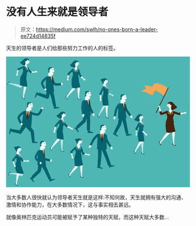 # 没有人生来就是领导者

> 原文：<https://medium.com/swlh/no-ones-born-a-leader-ee724d14835f>

天生的领导者是人们给那些努力工作的人的标签。

![](img/c9310c8e2ad48023ae5e1162363f409c.png)

当大多数人很快就认为领导者天生就是这样:不知何故，天生就拥有强大的沟通、激情和协作能力，在大多数情况下，这与事实相去甚远。

就像奥林匹克运动员可能被赋予了某种独特的天赋，而这种天赋大多数…